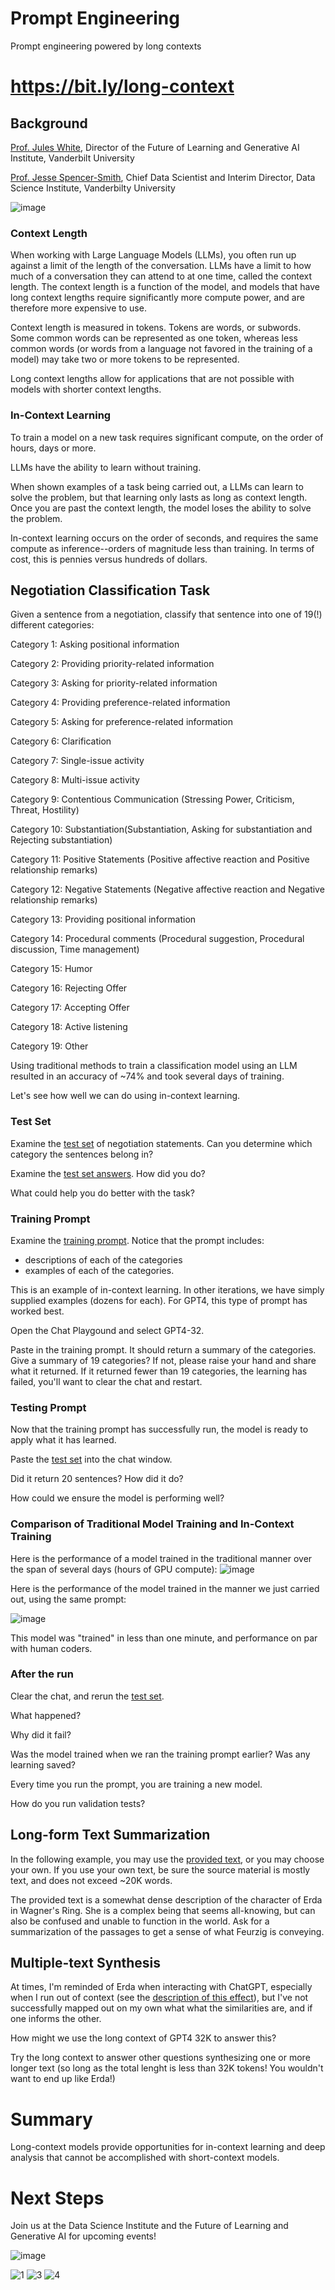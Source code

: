 # Prompt Engineering
Prompt engineering powered by long contexts

# https://bit.ly/long-context

## Background

[Prof. Jules White](https://www.coursera.org/instructor/juleswhite), Director of the Future of Learning and Generative AI Institute, Vanderbilt University

[Prof. Jesse Spencer-Smith](https://www.vanderbilt.edu/datascience/person/jesse-spencer-smith/), Chief Data Scientist and Interim Director, Data Science Institute, Vanderbilty University


![image](https://github.com/vanderbilt-data-science/prompt-eng-long-context/assets/5521243/942ed97c-6020-4fa9-8f0b-5653f18a4eb8)


### Context Length

When working with Large Language Models (LLMs), you often run up against a limit of the length of the conversation. LLMs have a limit to how much of a conversation they can attend to at one time, called the context length. The context length is a function of the model, and models that have long context lengths require significantly more compute power, and are therefore more expensive to use. 

Context length is measured in tokens. Tokens are words, or subwords. Some common words can be represented as one token, whereas less common words (or words from a language not favored in the training of a model) may take two or more tokens to be represented. 

Long context lengths allow for applications that are not possible with models with shorter context lengths. 

### In-Context Learning

To train a model on a new task requires significant compute, on the order of hours, days or more. 

LLMs have the ability to learn without training.

When shown examples of a task being carried out, a LLMs can learn to solve the problem, but that learning only lasts as long as context length. Once you are past the context length, the model loses the ability to solve the problem.

In-context learning occurs on the order of seconds, and requires the same compute as inference--orders of magnitude less than training. In terms of cost, this is pennies versus hundreds of dollars. 

## Negotiation Classification Task

Given a sentence from a negotiation, classify that sentence into one of 19(!) different categories:

Category 1: Asking positional information

Category 2: Providing priority-related information

Category 3: Asking for priority-related information

Category 4: Providing preference-related information

Category 5: Asking for preference-related information

Category 6: Clarification

Category 7: Single-issue activity

Category 8: Multi-issue activity

Category 9: Contentious Communication (Stressing Power, Criticism, Threat, Hostility)

Category 10: Substantiation(Substantiation, Asking for substantiation and Rejecting substantiation)

Category 11: Positive Statements (Positive affective reaction and Positive relationship remarks)

Category 12: Negative Statements (Negative affective reaction and Negative relationship remarks)

Category 13: Providing positional information

Category 14: Procedural comments (Procedural suggestion, Procedural discussion, Time management)

Category 15: Humor

Category 16: Rejecting Offer

Category 17: Accepting Offer

Category 18: Active listening

Category 19: Other

Using traditional methods to train a classification model using an LLM resulted in an accuracy of ~74% and took several days of training. 

Let's see how well we can do using in-context learning.

### Test Set

Examine the [test set](negotiation-testing-prompt) of negotiation statements. Can you determine which category the sentences belong in?

Examine the [test set answers](negotiation-testing-prompt-answers). How did you do?

What could help you do better with the task?

### Training Prompt

Examine the [training prompt](negotiation-training-prompt). Notice that the prompt includes:
- descriptions of each of the categories
- examples of each of the categories.

This is an example of in-context learning. In other iterations, we have simply supplied examples (dozens for each). For GPT4, this type of prompt has worked best. 

Open the Chat Playgound and select GPT4-32.

Paste in the training prompt. It should return a summary of the categories. Give a summary of 19 categories? If not, please raise your hand and share what it returned. If it returned fewer than 19 categories, the learning has failed, you'll want to clear the chat and restart. 

### Testing Prompt

Now that the training prompt has successfully run, the model is ready to apply what it has learned. 

Paste the [test set](negotiation-testing-prompt) into the chat window. 

Did it return 20 sentences? How did it do?

How could we ensure the model is performing well?

### Comparison of Traditional Model Training and In-Context Training

Here is the performance of a model trained in the traditional manner over the span of several days (hours of GPU compute):
![image](https://github.com/vanderbilt-data-science/prompt-eng-long-context/assets/5521243/7e2e97af-19da-43cb-8db2-c076ea6e150d)


Here is the performance of the model trained in the manner we just carried out, using the same prompt:

![image](https://github.com/vanderbilt-data-science/prompt-eng-long-context/assets/5521243/f50f02fd-648c-4a1d-9f6e-f398301ece59)

This model was "trained" in less than one minute, and performance on par with human coders.

### After the run

Clear the chat, and rerun the [test set](negotiation-testing-prompt). 

What happened?

Why did it fail?

Was the model trained when we ran the training prompt earlier? Was any learning saved?

Every time you run the prompt, you are training a new model.

How do you run validation tests?




## Long-form Text Summarization

In the following example, you may use the [provided text](erda-muse-feurzig), or you may choose your own. If you use your own text, be sure the source material is mostly text, and does not exceed ~20K words. 

The provided text is a somewhat dense description of the character of Erda in Wagner's Ring. She is a complex being that seems all-knowing, but can also be confused and unable to function in the world. Ask for a summarization of the passages to get a sense of what Feurzig is conveying.


## Multiple-text Synthesis

At times, I'm reminded of Erda when interacting with ChatGPT, especially when I run out of context (see the [description of this effect](beyond-context-effect)), but I've not successfully mapped out on my own what what the similarities are, and if one informs the other. 

How might we use the long context of GPT4 32K to answer this?

Try the long context to answer other questions synthesizing one or more longer text (so long as the total lenght is less than 32K tokens! You wouldn't want to end up like Erda!)

# Summary

Long-context models provide opportunities for in-context learning and deep analysis that cannot be accomplished with short-context models. 

# Next Steps

Join us at the Data Science Institute and the Future of Learning and Generative AI for upcoming events!

![image](https://github.com/vanderbilt-data-science/prompt-eng-long-context/assets/5521243/1621c348-e590-44dc-967f-ae729b5377e7)


![1](https://github.com/vanderbilt-data-science/prompt-eng-long-context/assets/5521243/48e0eac3-ef63-4e83-8e6d-777d3760d398)
![3](https://github.com/vanderbilt-data-science/prompt-eng-long-context/assets/5521243/081d7d18-9275-4ead-8d2d-5ac2850020fd)
![4](https://github.com/vanderbilt-data-science/prompt-eng-long-context/assets/5521243/1f582587-f99a-45dc-9e90-ee2c7d66525c)


